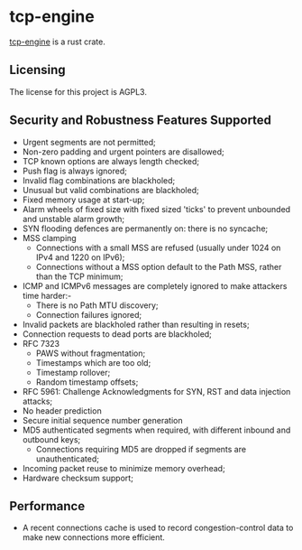 # tcp-engine

[tcp-engine] is a rust crate.


## Licensing

The license for this project is AGPL3.


## Security and Robustness Features Supported

* Urgent segments are not permitted;
* Non-zero padding and urgent pointers are disallowed;
* TCP known options are always length checked;
* Push flag is always ignored;
* Invalid flag combinations are blackholed;
* Unusual but valid combinations are blackholed;
* Fixed memory usage at start-up;
* Alarm wheels of fixed size with fixed sized 'ticks' to prevent unbounded and unstable alarm growth;
* SYN flooding defences are permanently on: there is no syncache;
* MSS clamping
    * Connections with a small MSS are refused (usually under 1024 on IPv4 and 1220 on IPv6);
    * Connections without a MSS option default to the Path MSS, rather than the TCP minimum;
* ICMP and ICMPv6 messages are completely ignored to make attackers time harder:-
    * There is no Path MTU discovery;
    * Connection failures ignored;
* Invalid packets are blackholed rather than resulting in resets;
* Connection requests to dead ports are blackholed;
* RFC 7323
    * PAWS without fragmentation;
    * Timestamps which are too old;
    * Timestamp rollover;
    * Random timestamp offsets;
* RFC 5961: Challenge Acknowledgments for SYN, RST and data injection attacks;
* No header prediction
* Secure initial sequence number generation
* MD5 authenticated segments when required, with different inbound and outbound keys;
    * Connections requiring MD5 are dropped if segments are unauthenticated;
* Incoming packet reuse to minimize memory overhead;
* Hardware checksum support;


## Performance

* A recent connections cache is used to record congestion-control data to make new connections more efficient.


[tcp-engine]: https://github.com/lemonrock/tcp-engine "tcp-engine GitHub page"

